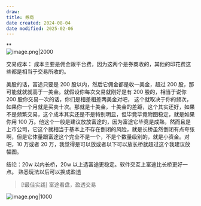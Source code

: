 ```yaml
---
draw:
title: 券商
date created: 2024-08-04
date modified: 2025-02-06
---
```

**  
![image.png|2000](https://imagehosting4picgo.oss-cn-beijing.aliyuncs.com/imagehosting/fix-dir%2Fpicgo%2Fpicgo-clipboard-images%2F2024%2F08%2F04%2F16-15-13-893fefc001ea5d67d4c24a7129817eb7-202408041615170-8c410a.png)

交易成本：
成本主要是佣金跟平台费，因为这两个是券商收的，其他的印花费这些都是相当于交易所收的。

美股的话，富途只要是 200 股以内，然后它佣金都是收一美金，超过 200 股，那可能就就就高于一美金。就假设你每次交易就刚好是有 200 股的，相当于说你 200 股你交易一次的话，你们是相差相差两美金对吧，
这个就取决于你的频次，如果你一个月就是买卖十次。那就是十美金，十美金的差距，这个其实还好，如果不是频繁交易，这个成本其实还是不是特别明显，但毕竟毕竟附图稳定，就是如果你用 100 万。他这个一般是建议放放富途的，因为富途它毕竟是成熟，然而且是上市公司，它这个就相当于基本上不存在倒闭的风险，就是长桥虽然倒闭有点夸张啊，但是它体量跟富途这个完全不是一个，不是个数量级别的，就是小资金。对吧，10 万或者 20 万，我觉得是可以放或者以下可以放长桥就超过这个我建议放幅图。

结论：20w 以内长桥，20w 以上选富途更稳定。软件交互上富途比长桥更好一点。
		熟悉玩法以后可以换成盈透

> [!最佳实践]
> 富途看盘，盈透交易

![image.png|1000](https://imagehosting4picgo.oss-cn-beijing.aliyuncs.com/imagehosting/fix-dir%2Fpicgo%2Fpicgo-clipboard-images%2F2024%2F09%2F06%2F23-31-30-73afe4ce22e7af4fa14afc17c81b2201-202409062331243-b9df28.png)
